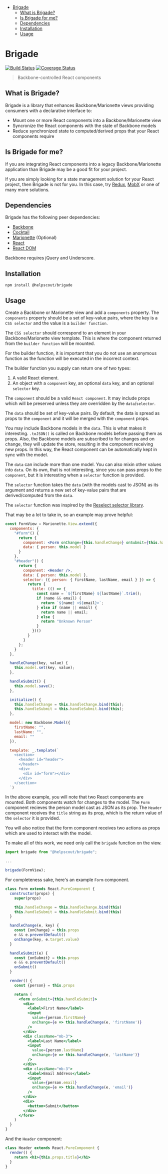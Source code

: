 <!-- START doctoc generated TOC please keep comment here to allow auto update -->
<!-- DON'T EDIT THIS SECTION, INSTEAD RE-RUN doctoc TO UPDATE -->

- [Brigade](#brigade)
  - [What is Brigade?](#what-is-brigade)
  - [Is Brigade for me?](#is-brigade-for-me)
  - [Dependencies](#dependencies)
  - [Installation](#installation)
  - [Usage](#usage)

<!-- END doctoc generated TOC please keep comment here to allow auto update -->

# Brigade

[![Build Status](https://travis-ci.org/helpscout/brigade.svg?branch=master)](https://travis-ci.org/helpscout/brigade) [![Coverage Status](https://coveralls.io/repos/github/helpscout/brigade/badge.svg?branch=master)](https://coveralls.io/github/helpscout/brigade?branch=master)

> Backbone-controlled React components

## What is Brigade?

Brigade is a library that enhances Backbone/Marionette views providing
consumers with a declarative interface to:

- Mount one or more React components into a Backbone/Marionette view
- Syncronize the React components with the state of Backbone models
- Reduce synchronized state to computed/derived props that your React components require

## Is Brigade for me?

If you are integrating React components into a legacy Backbone/Marionette
application than Brigade may be a good fit for your project.

If you are simply looking for a state management solution for your React
project, then Brigade is not for you. In this case, try
[Redux](https://www.npmjs.com/package/redux),
[MobX](https://www.npmjs.com/package/mobx) or one of many more solutions.

## Dependencies

Brigade has the following peer dependencies:

- [Backbone](https://www.npmjs.com/package/backbone)
- [Cocktail](https://www.npmjs.com/package/backbone.cocktail)
- [Marionette](https://www.npmjs.com/package/backbone.marionette) (Optional)
- [React](https://www.npmjs.com/package/react)
- [React DOM](https://www.npmjs.com/package/react-dom)

Backbone requires jQuery and Underscore.

## Installation

```
npm install @helpscout/brigade
```

## Usage

Create a Backbone or Marionette view and add a `components` property. The
`components` property should be a set of key-value pairs, where the key is
a `CSS selector` and the value is a `builder function`.

The `CSS selector` should correspond to an element in your Backbone/Marionette
view template. This is where the component returned from the `builder function`
will be mounted.

For the builder function, it is important that you do not use an anonymous
function as the function will be executed in the incorrect context.

The builder function you supply can return one of two types:

1. A valid React element.
2. An object with a `component` key, an optional `data` key, and an
   optional `selector` key.

The `component` should be a valid `React component`. It may include props which
will be preserved unless they are overridden by the `data`/`selector`.

The `data` should be set of key-value pairs. By default, the data is spread as
props to the `component` and it will be merged with the `component` props.

You may include Backbone models in the `data`. This is what makes it interesting.
`.toJSON()` is called on Backbone models before passing them as props. Also,
the Backbone models are subscribed to for changes and on change, they will
update the store, resulting in the component receiving new props. In this way,
the React component can be automatically kept in sync with the model.

The `data` can include more than one model. You can also mixin other
values into `data`. On its own, that is not interesting, since you can pass
props to the `component`, but it is interesting when a `selector` function is
provided.

The `selector` function takes the `data` (with the models cast to JSON) as its
argument and returns a new set of key-value pairs that are derived/computed
from the `data`.

The `selector` function was inspired by the [Reselect selector library](https://github.com/reduxjs/reselect).

That may be a lot to take in, so an example may prove helpful:

```jsx
const FormView = Marionette.View.extend({
  components: {
    "#form"() {
      return {
        component: <Form onChange={this.handleChange} onSubmit={this.handleSubmit} />,
        data: { person: this.model }
      }
    },
    "#header"() {
      return {
        component: <Header />,
        data: { person: this.model },
        selector: ({ person: { firstName, lastName, email } }) => {
          return {
            title: (() => {
              const name = `${firstName} ${lastName}`.trim();
              if (name && email) {
                return `${name} <${email}>`;
              } else if (name || email) {
                return name || email;
              } else {
                return "Unknown Person"
              }
            })()
          }
        }
      };
    }
  },

  handleChange(key, value) {
    this.model.set(key, value);
  },

  handleSubmit() {
    this.model.save();
  },

  initialize() {
    this.handleChange = this.handleChange.bind(this);
    this.handleSubmit = this.handleSubmit.bind(this);
  },

  model: new Backbone.Model({
    firstName: "",
    lastName: "",
    email: ""
  }),

  template: _.template(`
    <section>
      <header id="header">
      </header>
      <div>
        <div id="form"></div>
      </div>
    </section>
  `)
```

In the above example, you will note that two React components are mounted.
Both components watch for changes to the model. The `Form` component recieves
the person model cast as JSON as its prop. The `Header` component receives the
`title` string as its prop, which is the return value of the `selector` it is
provided.

You will also notice that the form component receives two actions as props
which are used to interact with the model.

To make all of this work, we need only call the `brigade` function on the
view.

```js
import brigade from "@helpscout/brigade";

...

brigade(FormView);
```

For completeness sake, here's an example `Form` component.

```jsx
class Form extends React.PureComponent {
  constructor(props) {
    super(props)

    this.handleChange = this.handleChange.bind(this)
    this.handleSubmit = this.handleSubmit.bind(this)
  }

  handleChange(e, key) {
    const {onChange} = this.props
    e && e.preventDefault()
    onChange(key, e.target.value)
  }

  handleSubmit(e) {
    const {onSubmit} = this.props
    e && e.preventDefault()
    onSubmit()
  }

  render() {
    const {person} = this.props

    return (
      <form onSubmit={this.handleSubmit}>
        <div>
          <label>First Name</label>
          <input
            value={person.firstName}
            onChange={e => this.handleChange(e, 'firstName')}
          />
        </div>
        <div className="mb-3">
          <label>Last Name</label>
          <input
            value={person.lastName}
            onChange={e => this.handleChange(e, 'lastName')}
          />
        </div>
        <div className="mb-3">
          <label>Email Address</label>
          <input
            value={person.email}
            onChange={e => this.handleChange(e, 'email')}
          />
        </div>
        <div>
          <button>Submit</button>
        </div>
      </form>
    )
  }
}
```

And the `Header` component:

```jsx
class Header extends React.PureComponent {
  render() {
    return <h1>{this.props.title}</h1>
  }
}
```
